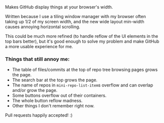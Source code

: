 Makes GitHub display things at your browser's width.

Written because I use a tiling window manager with my browser often taking up
1/2 of my screen width, and the new wide layout min-width causes annoying
horizontal scrolling.

This could be much more refined (to handle reflow of the UI elements in the top
bars better), but it's good enough to solve my problem and make GitHub a more
usable experience for me.

### Things that still annoy me:

- The table of files/commits at the top of repo tree browsing pages grows the page.
- The search bar at the top grows the page.
- The name of repos in `mini-repo-list-item`s overflow and can overlap and/or grow the page.
- Some buttons overflow out of their containers.
- The whole button reflow madness.
- Other things I don't remember right now.

Pull requests happily accepted! :)
